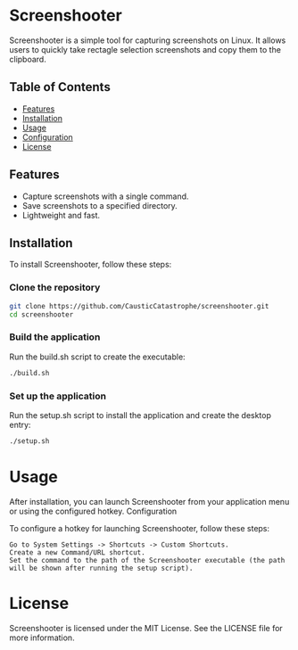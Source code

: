 # Screenshooter

Screenshooter is a simple tool for capturing screenshots on Linux. It allows users to quickly take rectagle selection screenshots and copy them to the clipboard.

## Table of Contents

- [Features](#features)
- [Installation](#installation)
- [Usage](#usage)
- [Configuration](#configuration)
- [License](#license)

## Features

- Capture screenshots with a single command.
- Save screenshots to a specified directory.
- Lightweight and fast.

## Installation

To install Screenshooter, follow these steps:

### Clone the repository
```bash
git clone https://github.com/CausticCatastrophe/screenshooter.git
cd screenshooter
```

### Build the application

Run the build.sh script to create the executable:
```bash
./build.sh
```

### Set up the application

Run the setup.sh script to install the application and create the desktop entry:
```bash
./setup.sh
```

# Usage

After installation, you can launch Screenshooter from your application menu or using the configured hotkey.
Configuration

To configure a hotkey for launching Screenshooter, follow these steps:

    Go to System Settings -> Shortcuts -> Custom Shortcuts.
    Create a new Command/URL shortcut.
    Set the command to the path of the Screenshooter executable (the path will be shown after running the setup script).

# License

Screenshooter is licensed under the MIT License. See the LICENSE file for more information.
